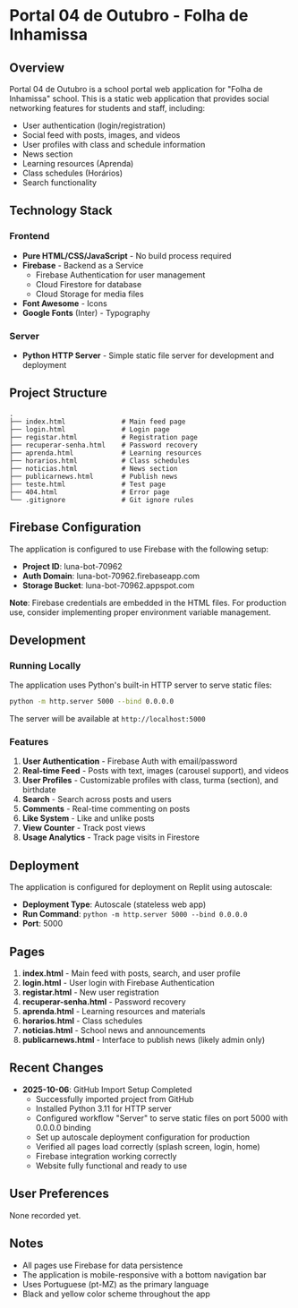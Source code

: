 # Portal 04 de Outubro - Folha de Inhamissa

## Overview
Portal 04 de Outubro is a school portal web application for "Folha de Inhamissa" school. This is a static web application that provides social networking features for students and staff, including:

- User authentication (login/registration)
- Social feed with posts, images, and videos
- User profiles with class and schedule information
- News section
- Learning resources (Aprenda)
- Class schedules (Horários)
- Search functionality

## Technology Stack

### Frontend
- **Pure HTML/CSS/JavaScript** - No build process required
- **Firebase** - Backend as a Service
  - Firebase Authentication for user management
  - Cloud Firestore for database
  - Cloud Storage for media files
- **Font Awesome** - Icons
- **Google Fonts** (Inter) - Typography

### Server
- **Python HTTP Server** - Simple static file server for development and deployment

## Project Structure

```
.
├── index.html              # Main feed page
├── login.html              # Login page
├── registar.html           # Registration page
├── recuperar-senha.html    # Password recovery
├── aprenda.html            # Learning resources
├── horarios.html           # Class schedules
├── noticias.html           # News section
├── publicarnews.html       # Publish news
├── teste.html              # Test page
├── 404.html                # Error page
└── .gitignore              # Git ignore rules
```

## Firebase Configuration

The application is configured to use Firebase with the following setup:
- **Project ID**: luna-bot-70962
- **Auth Domain**: luna-bot-70962.firebaseapp.com
- **Storage Bucket**: luna-bot-70962.appspot.com

**Note**: Firebase credentials are embedded in the HTML files. For production use, consider implementing proper environment variable management.

## Development

### Running Locally
The application uses Python's built-in HTTP server to serve static files:
```bash
python -m http.server 5000 --bind 0.0.0.0
```

The server will be available at `http://localhost:5000`

### Features
1. **User Authentication** - Firebase Auth with email/password
2. **Real-time Feed** - Posts with text, images (carousel support), and videos
3. **User Profiles** - Customizable profiles with class, turma (section), and birthdate
4. **Search** - Search across posts and users
5. **Comments** - Real-time commenting on posts
6. **Like System** - Like and unlike posts
7. **View Counter** - Track post views
8. **Usage Analytics** - Track page visits in Firestore

## Deployment

The application is configured for deployment on Replit using autoscale:
- **Deployment Type**: Autoscale (stateless web app)
- **Run Command**: `python -m http.server 5000 --bind 0.0.0.0`
- **Port**: 5000

## Pages

1. **index.html** - Main feed with posts, search, and user profile
2. **login.html** - User login with Firebase Authentication
3. **registar.html** - New user registration
4. **recuperar-senha.html** - Password recovery
5. **aprenda.html** - Learning resources and materials
6. **horarios.html** - Class schedules
7. **noticias.html** - School news and announcements
8. **publicarnews.html** - Interface to publish news (likely admin only)

## Recent Changes
- **2025-10-06**: GitHub Import Setup Completed
  - Successfully imported project from GitHub
  - Installed Python 3.11 for HTTP server
  - Configured workflow "Server" to serve static files on port 5000 with 0.0.0.0 binding
  - Set up autoscale deployment configuration for production
  - Verified all pages load correctly (splash screen, login, home)
  - Firebase integration working correctly
  - Website fully functional and ready to use

## User Preferences
None recorded yet.

## Notes
- All pages use Firebase for data persistence
- The application is mobile-responsive with a bottom navigation bar
- Uses Portuguese (pt-MZ) as the primary language
- Black and yellow color scheme throughout the app
